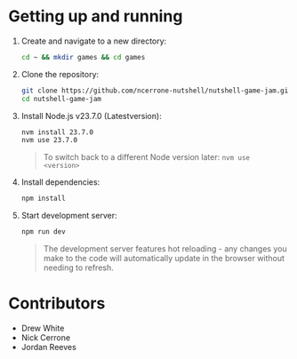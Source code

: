 # Getting up and running

1. Create and navigate to a new directory:

    ```bash
    cd ~ && mkdir games && cd games
    ```

2. Clone the repository:

    ```bash
    git clone https://github.com/ncerrone-nutshell/nutshell-game-jam.git
    cd nutshell-game-jam
    ```

3. Install Node.js v23.7.0 (Latestversion):

    ```bash
    nvm install 23.7.0
    nvm use 23.7.0
    ```

    > To switch back to a different Node version later: `nvm use <version>`

4. Install dependencies:

    ```bash
    npm install
    ```

5. Start development server:
    ```bash
    npm run dev
    ```
    > The development server features hot reloading - any changes you make to the code will automatically update in the browser without needing to refresh.

# Contributors <!--Add yourself here!-->

-   Drew White
-   Nick Cerrone
-   Jordan Reeves
